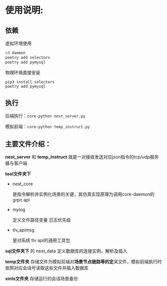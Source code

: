 # 使用说明:

## 依赖
虚拟环境使用

```bash
cd daemon 
poetry add selectors
poetry add pymysql
```

物理环境直接安装
```
pip3 install selectors
poetry add pymysql
```


## 执行

后端执行：`core-python nest_server.py`

模拟前端：`core-python temp_instruct.py`

## 主要文件介绍：

**nest_server** 和 **temp_instruct** 就是一对接收发送对应json指令的tcp/udp服务器与客户端


**tool文件夹下**
- nest_core 

    是指令解析并实例化场景的关键，其仿真实现原理为调用core-daemon的 grpc api

- mylog 

    定义文件路径变量 日志优先级

- tlv_apimsg

    是对系统 tlv api的通用工具包

**sql文件夹下** 的 nest_data 定义数据库的连接实例，解析及插入

**temp文件夹** 存储文件为模拟前端对**场景节点链路等的定义**文件，模拟前端执行时依照对应会话号读取这些文件并插入数据库

**xmls文件夹** 存储运行的会话场景备份

